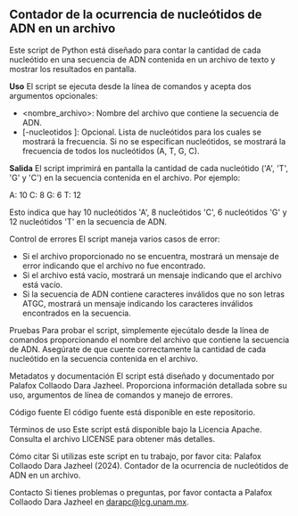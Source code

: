 ## Contador de la ocurrencia de nucleótidos de ADN en un archivo

Este script de Python está diseñado para contar la cantidad de cada nucleótido en una secuencia de ADN contenida en un archivo de texto y mostrar los resultados en pantalla.

**Uso**
El script se ejecuta desde la línea de comandos y acepta dos argumentos opcionales:

- <nombre_archivo>: Nombre del archivo que contiene la secuencia de ADN.
- [-nucleotidos <letras>]: Opcional. Lista de nucleótidos para los cuales se mostrará la frecuencia. Si no se especifican nucleótidos, se mostrará la frecuencia de todos los nucleótidos (A, T, G, C).

**Salida**
El script imprimirá en pantalla la cantidad de cada nucleótido ('A', 'T', 'G' y 'C') en la secuencia contenida en el archivo. Por ejemplo:

A: 10
C: 8
G: 6
T: 12

Esto indica que hay 10 nucleótidos 'A', 8 nucleótidos 'C', 6 nucleótidos 'G' y 12 nucleótidos 'T' en la secuencia de ADN.

Control de errores
El script maneja varios casos de error:

- Si el archivo proporcionado no se encuentra, mostrará un mensaje de error indicando que el archivo no fue encontrado.
- Si el archivo está vacío, mostrará un mensaje indicando que el archivo está vacío.
- Si la secuencia de ADN contiene caracteres inválidos que no son letras ATGC, mostrará un mensaje indicando los caracteres inválidos encontrados en la secuencia.

Pruebas
Para probar el script, simplemente ejecútalo desde la línea de comandos proporcionando el nombre del archivo que contiene la secuencia de ADN. Asegúrate de que cuente correctamente la cantidad de cada nucleótido en la secuencia contenida en el archivo.

Metadatos y documentación
El script está diseñado y documentado por Palafox Collaodo Dara Jazheel. Proporciona información detallada sobre su uso, argumentos de línea de comandos y manejo de errores.

Código fuente
El código fuente está disponible en este repositorio.

Términos de uso
Este script está disponible bajo la Licencia Apache. Consulta el archivo LICENSE para obtener más detalles.

Cómo citar
Si utilizas este script en tu trabajo, por favor cita: Palafox Collaodo Dara Jazheel (2024). Contador de la ocurrencia de nucleótidos de ADN en un archivo.

Contacto
Si tienes problemas o preguntas, por favor contacta a Palafox Collaodo Dara Jazheel en darapc@lcg.unam.mx.

